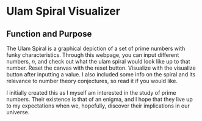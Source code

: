 # Ulam Spiral Visualizer

## Function and Purpose

The Ulam Spiral is a graphical depiction of a set of prime numbers with funky characteristics. Through this webpage, you can input different numbers, *n*, and check out
what the ulam spiral would look like up to that number. Reset the canvas with the reset button. Visualize with the visualize button after inputting a value. I also 
included some info on the spiral and its relevance to number theory conjectures, so read it if you would like.

I initially created this as I myself am interested in the study of prime numbers. Their existence is that of an enigma, and I hope that they live up to my expectations
when we, hopefully, discover their implications in our universe.